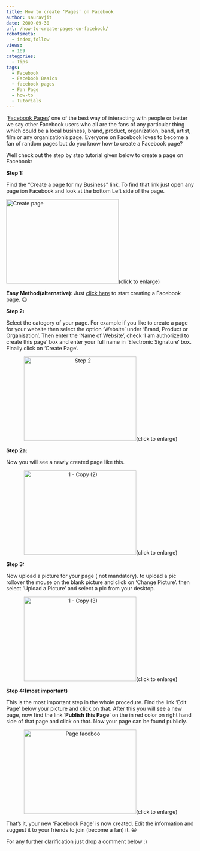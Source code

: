 ```yaml
---
title: How to create ‘Pages’ on Facebook
author: sauravjit
date: 2009-09-30
url: /how-to-create-pages-on-facebook/
robotsmeta:
  - index,follow
views:
  - 169
categories:
  - Tips
tags:
  - Facebook
  - Facebook Basics
  - facebook pages
  - Fan Page
  - how-to
  - Tutorials
---
```

&#8216;<a href="http://wiki.developers.facebook.com/index.php/Facebook_Pages" onclick="_gaq.push(['_trackEvent', 'outbound-article', 'http://wiki.developers.facebook.com/index.php/Facebook_Pages', 'Facebook Pages']);" target="_blank">Facebook Pages</a>&#8216; one of the best way of interacting with people or better we say other Facebook users who all are the fans of any particular thing which could be a local business, brand, product, organization, band, artist, film or any organization&#8217;s page. Everyone on Facebook loves to become a fan of random pages but do you know how to create a Facebook page?

Well check out the step by step tutorial given below to create a page on Facebook:

**Step 1:**

Find the &#8220;Create a page for my Business&#8221; link. To find that link just open any page ion Facebook and look at the bottom Left side of the page.

[<img class="aligncenter" src="../files/Create-page-300x225.jpg" alt="Create page" width="300" height="225" />][1](click to enlarge)

**Easy Method(alternative)**: Just <a href="http://www.facebook.com/pages/create.php" onclick="_gaq.push(['_trackEvent', 'outbound-article', 'http://www.facebook.com/pages/create.php', 'click here']);" target="_blank">click here</a> to start creating a Facebook page. 😉

**Step 2:**

Select the category of your page. For example if you like to create a page for your website then select the option &#8216;Website&#8217; under &#8216;Brand, Product or Organisation&#8217;. Then enter the &#8216;Name of Website&#8217;, check &#8216;I am authorized to create this page&#8217; box and enter your full name in &#8216;Electronic Signature&#8217; box. Finally click on &#8216;Create Page&#8217;.

<p style="text-align: center">
  <a href="http://cdn.devilsworkshop.org/files/Step-2.jpg"><img class="aligncenter size-medium wp-image-141" src="http://cdn.devilsworkshop.org/files/Step-2-300x225.jpg" alt="Step 2" width="300" height="225" /></a>(click to enlarge)
</p>

**Step 2a:**

Now you will see a newly created page like this.

<p style="text-align: center">
  <a href="http://cdn.devilsworkshop.org/files/1-Copy-2.jpg"><img class="aligncenter size-medium wp-image-143" src="http://cdn.devilsworkshop.org/files/1-Copy-2-300x225.jpg" alt="1 - Copy (2)" width="300" height="225" /></a>(click to enlarge)
</p>

**Step 3:**

Now upload a picture for your page ( not mandatory). to upload a pic rollover the mouse on the blank picture and click on &#8216;Change Picture&#8217;. then select &#8216;Upload a Picture&#8217; and select a pic from your desktop.

<p style="text-align: center">
  <a href="http://cdn.devilsworkshop.org/files/1-Copy-3.jpg"><img class="aligncenter size-medium wp-image-144" src="http://cdn.devilsworkshop.org/files/1-Copy-3-300x225.jpg" alt="1 - Copy (3)" width="300" height="225" /></a>(click to enlarge)
</p>

**Step 4:(most important)**

This is the most important step in the whole procedure. Find the link &#8216;Edit Page&#8217; below your picture and click on that. After this you will see a new page, now find the link &#8216;**Publish this Page**&#8216; on the in red color on right hand side of that page and click on that. Now your page can be found publicly.

<p style="text-align: center">
  <a href="http://cdn.devilsworkshop.org/files/Page-faceboo.jpg"><img class="aligncenter size-medium wp-image-145" src="http://cdn.devilsworkshop.org/files/Page-faceboo-300x225.jpg" alt="Page faceboo" width="300" height="225" /></a>(click to enlarge)
</p>

That&#8217;s it, your new &#8216;Facebook Page&#8217; is now created. Edit the information and suggest it to your friends to join (become a fan) it. 😀

For any further clarification just drop a comment below <img src="http://devilsworkshop.org/wp-includes/images/smilies/simple-smile.png" alt=":)" class="wp-smiley" style="height: 1em; max-height: 1em;" />

 [1]: http://cdn.devilsworkshop.org/files/Create-page.jpg
